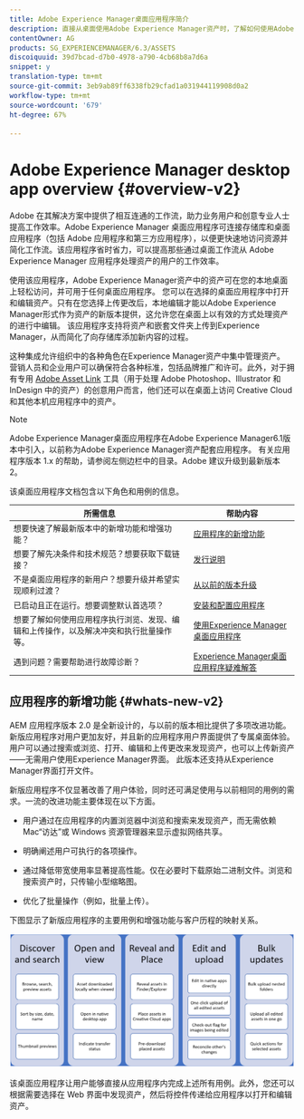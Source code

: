 ```yaml
---
title: Adobe Experience Manager桌面应用程序简介
description: 直接从桌面使用Adobe Experience Manager资产时，了解如何使用Adobe Experience Manager桌面应用程序为创意用户优化资产管理工作流。
contentOwner: AG
products: SG_EXPERIENCEMANAGER/6.3/ASSETS
discoiquuid: 39d7bcad-d7b0-4978-a790-4cb68b8a7d6a
snippet: y
translation-type: tm+mt
source-git-commit: 3eb9ab89ff6338fb29cfad1a031944119908d0a2
workflow-type: tm+mt
source-wordcount: '679'
ht-degree: 67%

---
```



# Adobe Experience Manager desktop app overview {#overview-v2}

Adobe 在其解决方案中提供了相互连通的工作流，助力业务用户和创意专业人士提高工作效率。Adobe Experience Manager 桌面应用程序可连接存储库和桌面应用程序（包括 Adobe 应用程序和第三方应用程序），以便更快速地访问资源并简化工作流。该应用程序省时省力，可以提高那些通过桌面工作流从 Adobe Experience Manager 应用程序处理资产的用户的工作效率。

使用该应用程序，Adobe Experience Manager资产中的资产可在您的本地桌面上轻松访问，并可用于任何桌面应用程序。 您可以在选择的桌面应用程序中打开和编辑资产。只有在您选择上传更改后，本地编辑才能以Adobe Experience Manager形式作为资产的新版本提供，这允许您在桌面上以有效的方式处理资产的进行中编辑。 该应用程序支持将资产和嵌套文件夹上传到Experience Manager，从而简化了向存储库添加新内容的过程。

这种集成允许组织中的各种角色在Experience Manager资产中集中管理资产。 营销人员和企业用户可以确保符合各种标准，包括品牌推广和许可。此外，对于拥有专用 [Adobe Asset Link](https://www.adobe.com/cn/marketing/experience-manager-assets/adobe-asset-link.html) 工具（用于处理 Adobe Photoshop、Illustrator 和 InDesign 中的资产）的创意用户而言，他们还可以在桌面上访问 Creative Cloud 和其他本机应用程序中的资产。

>[!NOTE]
>
>Adobe Experience Manager桌面应用程序在Adobe Experience Manager6.1版本中引入，以前称为Adobe Experience Manager资产配套应用程序。 有关应用程序版本 1.x 的帮助，请参阅左侧边栏中的目录。Adobe 建议升级到最新版本 2。

该桌面应用程序文档包含以下角色和用例的信息。

| 所需信息 | 帮助内容 |
|--- |--- |
| 想要快速了解最新版本中的新增功能和增强功能？ | [应用程序的新增功能](#whats-new-v2) |
| 想要了解先决条件和技术规范？想要获取下载链接？ | [发行说明](release-notes.md) |
| 不是桌面应用程序的新用户？想要升级并希望实现顺利过渡？ | [从以前的版本升级](install-upgrade.md#upgrade-from-previous-version) |
| 已启动且正在运行。想要调整默认首选项？ | [安装和配置应用程序](install-upgrade.md) |
| 想要了解如何使用应用程序执行浏览、发现、编辑和上传操作，以及解决冲突和执行批量操作等。 | [使用Experience Manager桌面应用程序](using.md) |
| 遇到问题？需要帮助进行故障诊断？ | [Experience Manager桌面应用程序疑难解答](troubleshoot.md) |

## 应用程序的新增功能 {#whats-new-v2}

AEM 应用程序版本 2.0 是全新设计的，与以前的版本相比提供了多项改进功能。新版应用程序对用户更加友好，并且新的应用程序用户界面提供了专属桌面体验。用户可以通过搜索或浏览、打开、编辑和上传更改来发现资产，也可以上传新资产——无需用户使用Experience Manager界面。 此版本还支持从Experience Manager界面打开文件。

新版应用程序不仅显著改善了用户体验，同时还可满足使用与以前相同的用例的需求。一流的改进功能主要体现在以下方面。

* 用户通过在应用程序的内置浏览器中浏览和搜索来发现资产，而无需依赖 Mac“访达”或 Windows 资源管理器来显示虚拟网络共享。

* 明确阐述用户可执行的各项操作。

* 通过降低带宽使用率显著提高性能。仅在必要时下载原始二进制文件。浏览和搜索资产时，只传输小型缩略图。

* 优化了批量操作（例如，批量上传）。

下图显示了新版应用程序的主要用例和增强功能与客户历程的映射关系。

![Experience Manager桌面应用程序的新增功能](assets/aem_desktop_app_usecases_v2.png)

该桌面应用程序让用户能够直接从应用程序内完成上述所有用例。此外，您还可以根据需要选择在 Web 界面中发现资产，然后将控件传递给应用程序以打开和编辑资产。
